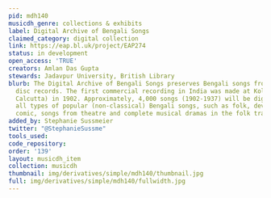 ```yaml
---
pid: mdh140
musicdh_genre: collections & exhibits
label: Digital Archive of Bengali Songs
claimed_category: digital collection
link: https://eap.bl.uk/project/EAP274
status: in development
open_access: 'TRUE'
creators: Amlan Das Gupta
stewards: Jadavpur University, British Library
blurb: The Digital Archive of Bengali Songs preserves Bengali songs from 78rpm shellac
  disc records. The first commercial recording in India was made at Kolkata (then
  Calcutta) in 1902. Approximately, 4,000 songs (1902-1937) will be digitized containing
  all types of popular (non-classical) Bengali songs, such as folk, devotional, romantic,
  comic, songs from theatre and complete musical dramas in the folk tradition etc.
added_by: Stephanie Sussmeier
twitter: "@StephanieSussme"
tools_used: 
code_repository: 
order: '139'
layout: musicdh_item
collection: musicdh
thumbnail: img/derivatives/simple/mdh140/thumbnail.jpg
full: img/derivatives/simple/mdh140/fullwidth.jpg
---
```

